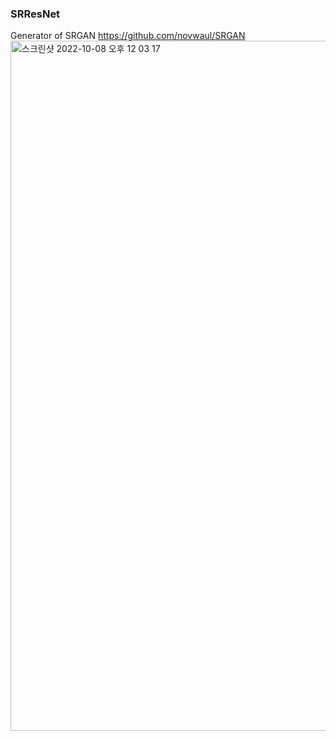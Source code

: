 ### SRResNet
Generator of SRGAN https://github.com/novwaul/SRGAN
<img width="1104" alt="스크린샷 2022-10-08 오후 12 03 17" src="https://user-images.githubusercontent.com/53179332/194684972-dda9227e-e99c-40dd-ac47-445afb31e8b9.png">
